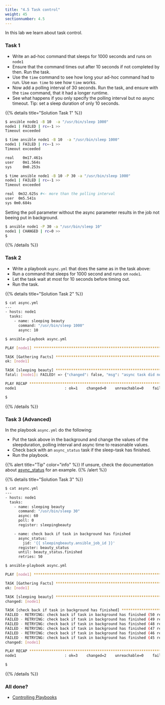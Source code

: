 ```yaml
---
title: "4.5 Task control"
weight: 45
sectionnumber: 4.5
---
```


In this lab we learn about task control.

### Task 1

* Write an ad-hoc command that sleeps for 1000 seconds and runs on `node1`
* Ensure that the command times out after 10 seconds if not completed by then. Run the task.
* Use the `time` command to see how long your ad-hoc command had to run. Use `man time` to see how `time` works.
* Now add a polling interval of 30 seconds. Run the task, and ensure with the `time` command, that it had a longer runtime.
* See what happens if you only specify the polling interval but no async timeout. Tip: set a sleep duration of only 10 seconds.

{{% details title="Solution Task 1" %}}
```bash
$ ansible node1 -B 10  -a "/usr/bin/sleep 1000"
node1 | FAILED | rc=-1 >>
Timeout exceeded

$ time ansible node1 -B 10  -a "/usr/bin/sleep 1000"
node1 | FAILED | rc=-1 >>
Timeout exceeded

real    0m17.461s
user    0m1.564s
sys     0m0.253s

$ time ansible node1 -B 10 -P 30 -a "/usr/bin/sleep 1000"
node1 | FAILED | rc=-1 >>
Timeout exceeded

real  0m32.625s #<- more than the polling interval
user  0m5.541s
sys 0m0.684s
```
Setting the poll parameter without the async parameter results in the job not beeing put in background.
```bash
$ ansible node1 -P 30 -a "/usr/bin/sleep 10"
node1 | CHANGED | rc=0 >>
$
```
{{% /details %}}

### Task 2

* Write a playbook `async.yml` that does the same as in the task above:
* Run a command that sleeps for 1000 second and runs on `node1`.
* Let the task wait at most for 10 seconds before timing out.
* Run the task.

{{% details title="Solution Task 2" %}}
```bash
$ cat async.yml
---
- hosts: node1
  tasks:
    - name: sleeping beauty
      command: "/usr/bin/sleep 1000"
      async: 10

$ ansible-playbook async.yml

PLAY [node1] **************************************************************************************************************************************************************************************************

TASK [Gathering Facts] ****************************************************************************************************************************************************************************************
ok: [node1]

TASK [sleeping beauty] ****************************************************************************************************************************************************************************************
fatal: [node1]: FAILED! => {"changed": false, "msg": "async task did not complete within the requested time - 10s"}

PLAY RECAP ****************************************************************************************************************************************************************************************************
node1                      : ok=1    changed=0    unreachable=0    failed=1    skipped=0    rescued=0    ignored=0

$
```

{{% /details %}}

### Task 3 (Advanced)

In the playbook `async.yml` do the following:

* Put the task above in the background and change the values of the sleepduration, polling interval and async time to reasonable values.
* Check back with an `async_status` task if the sleep-task has finished.
* Run the playbook.

{{% alert title="Tip" color="info" %}}
If unsure, check the documentation about [async_status](https://docs.ansible.com/ansible/latest/collections/ansible/builtin/async_status_module.html) for an example.
{{% /alert %}}

{{% details title="Solution Task 3" %}}
```bash
$ cat async.yml
---
- hosts: node1
  tasks:
    - name: sleeping beauty
      command: "/usr/bin/sleep 30"
      async: 60
      poll: 0
      register: sleepingbeauty

    - name: check back if task in background has finished
      async_status:
        jid: '{{ sleepingbeauty.ansible_job_id }}'
      register: beauty_status
      until: beauty_status.finished
      retries: 50

$ ansible-playbook async.yml

PLAY [node1] **************************************************************************************************************************************************************************************************

TASK [Gathering Facts] ****************************************************************************************************************************************************************************************
ok: [node1]

TASK [sleeping beauty] ****************************************************************************************************************************************************************************************
changed: [node1]

TASK [check back if task in background has finished] **********************************************************************************************************************************************************
FAILED - RETRYING: check back if task in background has finished (50 retries left).
FAILED - RETRYING: check back if task in background has finished (49 retries left).
FAILED - RETRYING: check back if task in background has finished (48 retries left).
FAILED - RETRYING: check back if task in background has finished (47 retries left).
FAILED - RETRYING: check back if task in background has finished (46 retries left).
FAILED - RETRYING: check back if task in background has finished (45 retries left).
changed: [node1]

PLAY RECAP ****************************************************************************************************************************************************************************************************
node1                      : ok=3    changed=2    unreachable=0    failed=0    skipped=0    rescued=0    ignored=0

$
```
{{% /details %}}

### All done?

* [Controlling Playbooks](https://docs.ansible.com/ansible/latest/user_guide/playbooks_strategies.html)
